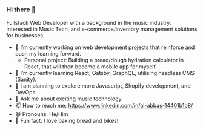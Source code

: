 ### Hi there 👋

Fullstack Web Developer with a background in the music industry. Interested in Music Tech, and e-commerce/inventory management solutions for businesses.

- 🔭 I’m currently working on web development projects that reinforce and push my learning forward.
  - Personal project: Building a bread/dough hydration calculator in React, that will then become a mobile app for myself.
- 🌱 I’m currently learning React, Gatsby, GraphQL, utilising headless CMS (Sanity).
- 🥐 I am planning to explore more Javascript, Shopify development, and DevOps.
- 💬 Ask me about exciting music technology.
- 📫 How to reach me: https://www.linkedin.com/in/al-abbas-14401b1b8/
- 😄 Pronouns: He/Him
- 🍞 Fun fact: I love baking bread and bikes!


<!--
**al-abbas-nz/al-abbas-nz** is a ✨ _special_ ✨ repository because its `README.md` (this file) appears on your GitHub profile.


-->
